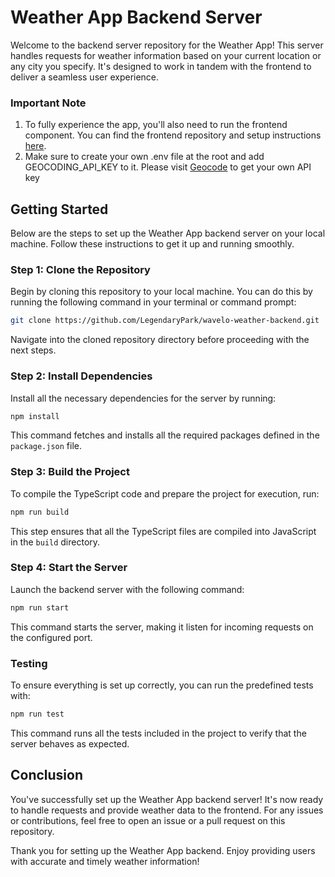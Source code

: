 # Weather App Backend Server

Welcome to the backend server repository for the Weather App! This server handles requests for weather information based on your current location or any city you specify. It's designed to work in tandem with the frontend to deliver a seamless user experience.

### Important Note
1. To fully experience the app, you'll also need to run the frontend component. You can find the frontend repository and setup instructions [here](https://github.com/LegendaryPark/wavelo-weather-frontend).
2. Make sure to create your own .env file at the root and add GEOCODING_API_KEY to it. Please visit [Geocode](https://geocode.maps.co/) to get your own API key

## Getting Started

Below are the steps to set up the Weather App backend server on your local machine. Follow these instructions to get it up and running smoothly.

### Step 1: Clone the Repository

Begin by cloning this repository to your local machine. You can do this by running the following command in your terminal or command prompt:

```bash
git clone https://github.com/LegendaryPark/wavelo-weather-backend.git
```

Navigate into the cloned repository directory before proceeding with the next steps.

### Step 2: Install Dependencies

Install all the necessary dependencies for the server by running:

```bash
npm install
```

This command fetches and installs all the required packages defined in the `package.json` file.

### Step 3: Build the Project

To compile the TypeScript code and prepare the project for execution, run:

```bash
npm run build
```

This step ensures that all the TypeScript files are compiled into JavaScript in the `build` directory.

### Step 4: Start the Server

Launch the backend server with the following command:

```bash
npm run start
```

This command starts the server, making it listen for incoming requests on the configured port.

### Testing

To ensure everything is set up correctly, you can run the predefined tests with:

```bash
npm run test
```

This command runs all the tests included in the project to verify that the server behaves as expected.

## Conclusion

You've successfully set up the Weather App backend server! It's now ready to handle requests and provide weather data to the frontend. For any issues or contributions, feel free to open an issue or a pull request on this repository.

Thank you for setting up the Weather App backend. Enjoy providing users with accurate and timely weather information!
